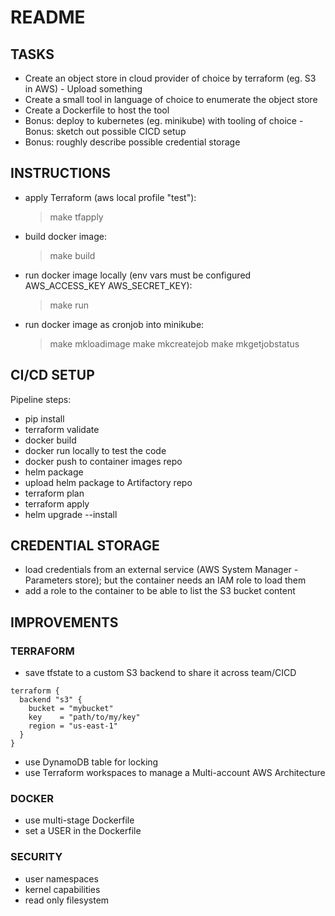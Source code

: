 # README

## TASKS

- Create an object store in cloud provider of choice by terraform (eg. S3 in AWS) - Upload something
- Create a small tool in language of choice to enumerate the object store
- Create a Dockerfile to host the tool
- Bonus: deploy to kubernetes (eg. minikube) with tooling of choice - Bonus: sketch out possible CICD setup
- Bonus: roughly describe possible credential storage

## INSTRUCTIONS

- apply Terraform (aws local profile "test"):

  > make tfapply

- build docker image:

  > make build

- run docker image locally (env vars must be configured AWS_ACCESS_KEY AWS_SECRET_KEY):
  > make run

- run docker image as cronjob into minikube:
  > make mkloadimage
  > make mkcreatejob
  > make mkgetjobstatus

## CI/CD SETUP

Pipeline steps:
- pip install
- terraform validate
- docker build
- docker run locally to test the code
- docker push to container images repo
- helm package
- upload helm package to Artifactory repo
- terraform plan
- terraform apply
- helm upgrade --install

## CREDENTIAL STORAGE

- load credentials from an external service (AWS System Manager - Parameters store); but the container needs an IAM role to load them
- add a role to the container to be able to list the S3 bucket content

## IMPROVEMENTS

### TERRAFORM

- save tfstate to a custom S3 backend to share it across team/CICD

```
terraform {
  backend "s3" {
    bucket = "mybucket"
    key    = "path/to/my/key"
    region = "us-east-1"
  }
}
```

- use DynamoDB table for locking
- use Terraform workspaces to manage a Multi-account AWS Architecture

### DOCKER

- use multi-stage Dockerfile
- set a USER in the Dockerfile

### SECURITY

- user namespaces
- kernel capabilities
- read only filesystem
